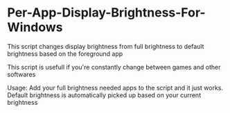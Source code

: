 # Per-App-Display-Brightness-For-Windows
This script changes display brightness from full brightness to default brightness based on the foreground app

This script is usefull if you're constantly change between games and other softwares

Usage:
  Add your full brightness needed apps to the script and it just works.
  Default brightness is automatically picked up based on your current brightness
